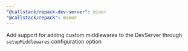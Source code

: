 ```yaml
---
"@callstack/repack-dev-server": minor
"@callstack/repack": minor
---
```


Add support for adding custom middlewares to the DevServer through `setupMiddlewares` configuration option
